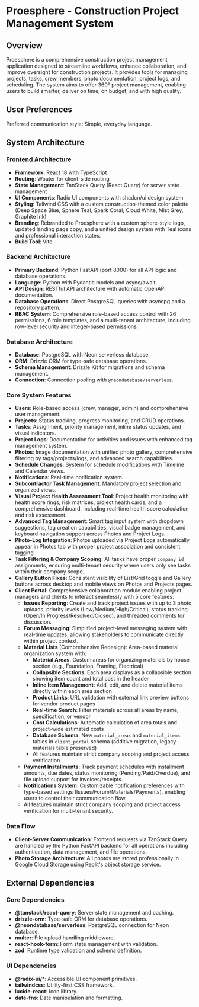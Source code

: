 # Proesphere - Construction Project Management System

## Overview
Proesphere is a comprehensive construction project management application designed to streamline workflows, enhance collaboration, and improve oversight for construction projects. It provides tools for managing projects, tasks, crew members, photo documentation, project logs, and scheduling. The system aims to offer 360° project management, enabling users to build smarter, deliver on time, on budget, and with high quality.

## User Preferences
Preferred communication style: Simple, everyday language.

## System Architecture

### Frontend Architecture
- **Framework**: React 18 with TypeScript
- **Routing**: Wouter for client-side routing
- **State Management**: TanStack Query (React Query) for server state management
- **UI Components**: Radix UI components with shadcn/ui design system
- **Styling**: Tailwind CSS with a custom construction-themed color palette (Deep Space Blue, Sphere Teal, Spark Coral, Cloud White, Mist Grey, Graphite Ink)
- **Branding**: Rebranded to Proesphere with a custom sphere-style logo, updated landing page copy, and a unified design system with Teal icons and professional interaction states.
- **Build Tool**: Vite

### Backend Architecture
- **Primary Backend**: Python FastAPI (port 8000) for all API logic and database operations.
- **Language**: Python with Pydantic models and async/await.
- **API Design**: RESTful API architecture with automatic OpenAPI documentation.
- **Database Operations**: Direct PostgreSQL queries with asyncpg and a repository pattern.
- **RBAC System**: Comprehensive role-based access control with 26 permissions, 6 role templates, and a multi-tenant architecture, including row-level security and integer-based permissions.

### Database Architecture
- **Database**: PostgreSQL with Neon serverless database.
- **ORM**: Drizzle ORM for type-safe database operations.
- **Schema Management**: Drizzle Kit for migrations and schema management.
- **Connection**: Connection pooling with `@neondatabase/serverless`.

### Core System Features
- **Users**: Role-based access (crew, manager, admin) and comprehensive user management.
- **Projects**: Status tracking, progress monitoring, and CRUD operations.
- **Tasks**: Assignment, priority management, inline status updates, and visual indicators.
- **Project Logs**: Documentation for activities and issues with enhanced tag management system.
- **Photos**: Image documentation with unified photo gallery, comprehensive filtering by tags/projects/logs, and advanced search capabilities.
- **Schedule Changes**: System for schedule modifications with Timeline and Calendar views.
- **Notifications**: Real-time notification system.
- **Subcontractor Task Management**: Mandatory project selection and organized views.
- **Visual Project Health Assessment Tool**: Project health monitoring with health score rings, risk matrices, project health cards, and a comprehensive dashboard, including real-time health score calculation and risk assessment.
- **Advanced Tag Management**: Smart tag input system with dropdown suggestions, tag creation capabilities, visual badge management, and keyboard navigation support across Photos and Project Logs.
- **Photo-Log Integration**: Photos uploaded via Project Logs automatically appear in Photos tab with proper project association and consistent tagging.
- **Task Filtering & Company Scoping**: All tasks have proper `company_id` assignments, ensuring multi-tenant security where users only see tasks within their company scope.
- **Gallery Button Fixes**: Consistent visibility of List/Grid toggle and Gallery buttons across desktop and mobile views on Photos and Projects pages.
- **Client Portal**: Comprehensive collaboration module enabling project managers and clients to interact seamlessly with 5 core features:
  - **Issues Reporting**: Create and track project issues with up to 3 photo uploads, priority levels (Low/Medium/High/Critical), status tracking (Open/In Progress/Resolved/Closed), and threaded comments for discussion.
  - **Forum Messaging**: Simplified project-level messaging system with real-time updates, allowing stakeholders to communicate directly within project context.
  - **Material Lists** (Comprehensive Redesign): Area-based material organization system with:
    - **Material Areas**: Custom areas for organizing materials by house section (e.g., Foundation, Framing, Electrical)
    - **Collapsible Sections**: Each area displays as a collapsible section showing item count and total cost in the header
    - **Inline Item Management**: Add, edit, and delete material items directly within each area section
    - **Product Links**: URL validation with external link preview buttons for vendor product pages
    - **Real-time Search**: Filter materials across all areas by name, specification, or vendor
    - **Cost Calculations**: Automatic calculation of area totals and project-wide estimated costs
    - **Database Schema**: New `material_areas` and `material_items` tables in `client_portal` schema (additive migration, legacy materials table preserved)
    - All features maintain strict company scoping and project access verification
  - **Payment Installments**: Track payment schedules with installment amounts, due dates, status monitoring (Pending/Paid/Overdue), and file upload support for invoices/receipts.
  - **Notifications System**: Customizable notification preferences with type-based settings (Issues/Forum/Materials/Payments), enabling users to control their communication flow.
  - All features maintain strict company scoping and project access verification for multi-tenant security.

### Data Flow
- **Client-Server Communication**: Frontend requests via TanStack Query are handled by the Python FastAPI backend for all operations including authentication, data management, and file operations.
- **Photo Storage Architecture**: All photos are stored professionally in Google Cloud Storage using Replit's object storage service.

## External Dependencies

### Core Dependencies
- **@tanstack/react-query**: Server state management and caching.
- **drizzle-orm**: Type-safe ORM for database operations.
- **@neondatabase/serverless**: PostgreSQL connection for Neon database.
- **multer**: File upload handling middleware.
- **react-hook-form**: Form state management with validation.
- **zod**: Runtime type validation and schema definition.

### UI Dependencies
- **@radix-ui/***: Accessible UI component primitives.
- **tailwindcss**: Utility-first CSS framework.
- **lucide-react**: Icon library.
- **date-fns**: Date manipulation and formatting.